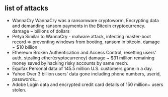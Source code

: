 ## list of attacks

* WannaCry
    WannaCry was a ransomware cryptoworm,
    Encrypting data and demanding ransom payments in the Bitcoin cryptocurrency.
    damage ~ billions of dollars
* Petya
    Similar to WannaCry - malware attack,
    infecting master-boot record => preventing windows from booting, ransom in bitcoin.
    damage ~ $10 billion
* Ethereum
    Broken Authentication and Access Control,
    resetting users' auth, stealing ether(cryptocurrency)
    damage ~ $31 million
    remaining money saved by hacking risky accounts by same mech.
* Equifax
    Personal data of 145.5 million U.S. customers gone in a day.
* Yahoo
    Over 3 billion users' data gone including phone numbers, userid, passwords...
* Adobe
    Login data and encrypted credit card details of 150 million+ users stolen.

